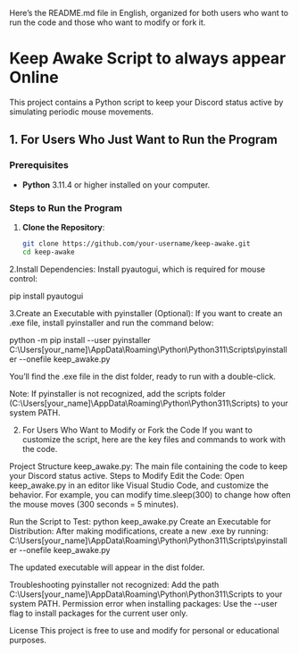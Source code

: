 Here’s the README.md file in English, organized for both users who want to run the code and those who want to modify or fork it.




# Keep Awake Script to always appear Online

This project contains a Python script to keep your Discord status active by simulating periodic mouse movements.

## 1. For Users Who Just Want to Run the Program

### Prerequisites
- **Python** 3.11.4 or higher installed on your computer.

### Steps to Run the Program

1. **Clone the Repository**:
   ```bash
   git clone https://github.com/your-username/keep-awake.git
   cd keep-awake


2.Install Dependencies: Install pyautogui, which is required for mouse control:



pip install pyautogui

3.Create an Executable with pyinstaller (Optional): If you want to create an .exe file, install pyinstaller and run the command below:

python -m pip install --user pyinstaller
C:\Users\[your_name]\AppData\Roaming\Python\Python311\Scripts\pyinstaller --onefile keep_awake.py


You’ll find the .exe file in the dist folder, ready to run with a double-click.

Note: If pyinstaller is not recognized, add the scripts folder (C:\Users\[your_name]\AppData\Roaming\Python\Python311\Scripts) to your system PATH.


2. For Users Who Want to Modify or Fork the Code
If you want to customize the script, here are the key files and commands to work with the code.

Project Structure
keep_awake.py: The main file containing the code to keep your Discord status active.
Steps to Modify
Edit the Code: Open keep_awake.py in an editor like Visual Studio Code, and customize the behavior. For example, you can modify time.sleep(300) to change how often the mouse moves (300 seconds = 5 minutes).

Run the Script to Test:
python keep_awake.py
Create an Executable for Distribution: After making modifications, create a new .exe by running:
C:\Users\[your_name]\AppData\Roaming\Python\Python311\Scripts\pyinstaller --onefile keep_awake.py


The updated executable will appear in the dist folder.

Troubleshooting
pyinstaller not recognized: Add the path C:\Users\[your_name]\AppData\Roaming\Python\Python311\Scripts to your system PATH.
Permission error when installing packages: Use the --user flag to install packages for the current user only.


License
This project is free to use and modify for personal or educational purposes.




